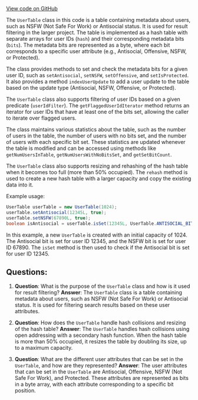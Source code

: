 [View code on GitHub](https://github.com/misbahsy/the-algorithm/src/java/com/twitter/search/earlybird/common/userupdates/UserTable.java)

The `UserTable` class in this code is a table containing metadata about users, such as NSFW (Not Safe For Work) or Antisocial status. It is used for result filtering in the larger project. The table is implemented as a hash table with separate arrays for user IDs (`hash`) and their corresponding metadata bits (`bits`). The metadata bits are represented as a byte, where each bit corresponds to a specific user attribute (e.g., Antisocial, Offensive, NSFW, or Protected).

The class provides methods to set and check the metadata bits for a given user ID, such as `setAntisocial`, `setNSFW`, `setOffensive`, and `setIsProtected`. It also provides a method `indexUserUpdate` to add a user update to the table based on the update type (Antisocial, NSFW, Offensive, or Protected).

The `UserTable` class also supports filtering of user IDs based on a given predicate (`userIdFilter`). The `getFlaggedUserIdIterator` method returns an iterator for user IDs that have at least one of the bits set, allowing the caller to iterate over flagged users.

The class maintains various statistics about the table, such as the number of users in the table, the number of users with no bits set, and the number of users with each specific bit set. These statistics are updated whenever the table is modified and can be accessed using methods like `getNumUsersInTable`, `getNumUsersWithNoBitsSet`, and `getSetBitCount`.

The `UserTable` class also supports resizing and rehashing of the hash table when it becomes too full (more than 50% occupied). The `rehash` method is used to create a new hash table with a larger capacity and copy the existing data into it.

Example usage:

```java
UserTable userTable = new UserTable(1024);
userTable.setAntisocial(12345L, true);
userTable.setNSFW(67890L, true);
boolean isAntisocial = userTable.isSet(12345L, UserTable.ANTISOCIAL_BIT);
```

In this example, a new `UserTable` is created with an initial capacity of 1024. The Antisocial bit is set for user ID 12345, and the NSFW bit is set for user ID 67890. The `isSet` method is then used to check if the Antisocial bit is set for user ID 12345.
## Questions: 
 1. **Question**: What is the purpose of the `UserTable` class and how is it used for result filtering?
   **Answer**: The `UserTable` class is a table containing metadata about users, such as NSFW (Not Safe For Work) or Antisocial status. It is used for filtering search results based on these user attributes.

2. **Question**: How does the `UserTable` handle hash collisions and resizing of the hash table?
   **Answer**: The `UserTable` handles hash collisions using open addressing with a secondary hash function. When the hash table is more than 50% occupied, it resizes the table by doubling its size, up to a maximum capacity.

3. **Question**: What are the different user attributes that can be set in the `UserTable`, and how are they represented?
   **Answer**: The user attributes that can be set in the `UserTable` are Antisocial, Offensive, NSFW (Not Safe For Work), and Protected. These attributes are represented as bits in a byte array, with each attribute corresponding to a specific bit position.